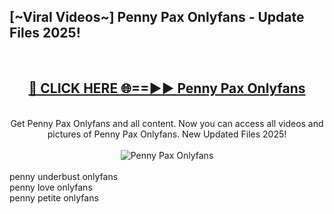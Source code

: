 <h2>[~Viral Videos~] Penny Pax Onlyfans - Update Files 2025!</h2>
<br>
<div align="center">
<h2><a href="https://betterlinks.top/A2PfLJ" rel="nofollow">🔴 CLICK HERE 🌐==►► Penny Pax Onlyfans</a></h2>
<br>
Get Penny Pax Onlyfans and all content. Now you can access all videos and pictures of Penny Pax Onlyfans. New Updated Files 2025!
<br>
<br>
<a href="https://betterlinks.top/A2PfLJ" rel="nofollow" data-target="animated-image.originalLink"><img src="https://i.ibb.co.com/WyWwxjT/player-gif2.gif" alt="Penny Pax Onlyfans" style="max-width: 100%; display: inline-block;" data-target="animated-image.originalImage"></a>
</div>
<br>
penny underbust onlyfans<br>
penny love onlyfans<br>
penny petite onlyfans